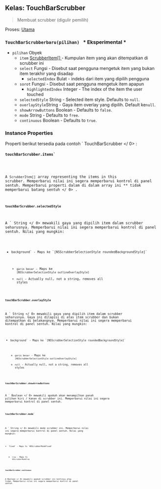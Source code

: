## Kelas: TouchBarScrubber

> Membuat scrubber (digulir pemilih)

Proses: [ Utama](../tutorial/quick-start.md#main-process)

### `TouchBarScrubberbaru(pilihan) ` * Eksperimental *

* `pilihan` Obyek 
  * `item` [ScrubberItem[] ](structures/scrubber-item.md) - Kumpulan item yang akan ditempatkan di scrubber ini
  * `select` Fungsi - Disebut saat pengguna mengetuk item yang bukan item terakhir yang disadap 
    * `selectedIndex` Bulat - indeks dari item yang dipilih pengguna
  * `sorot` Fungsi - Disebut saat pengguna mengetuk item apapun 
    * `highlightedIndex` Integer - The index of the item the user touched
  * `selectedStyle` String - Selected item style. Defaults to `null`.
  * `overlayStyle`String - Gaya item overlay yang dipilih. Default ke`null`.
  * `showArrowButtons` Boolean - Defaults to `false`.
  * `mode` String - Defaults to `free`.
  * `continuous` Boolean - Defaults to `true`.

### Instance Properties

Properti berikut tersedia pada contoh ` TouchBarScrubber </ 0> :</p>

<h4><code>touchBarScrubber.items`</h4> 

A `ScrubberItem[]` array representing the items in this scrubber. Memperbarui nilai ini segera memperbarui kontrol di panel sentuh. Memperbarui properti dalam di dalam array ini ** tidak memperbarui batang sentuh </ 0> .</p> 

#### `touchBarScrubber.selectedStyle`

A ` String </ 0> mewakili gaya yang dipilih item dalam scrubber seharusnya. Memperbarui nilai ini segera memperbarui kontrol di panel sentuh. Nilai yang mungkin:</p>

<ul>
<li><code>background` - Maps ke `[NSScrubberSelectionStyle roundedBackgroundStyle]`</li> 

* `garis besar` - Maps ke `[NSScrubberSelectionStyle outlineOverlayStyle]`
* `null` - Actually null, not a string, removes all styles</ul> 

#### `touchBarScrubber.overlayStyle`

A ` String </ 0> mewakili gaya yang dipilih item dalam scrubber seharusnya. Gaya ini dilapisi di atas item scrubber dan bukan ditempatkan di belakangnya. Memperbarui nilai ini segera memperbarui kontrol di panel sentuh.  Nilai yang mungkin:</p>

<ul>
<li><code>background` - Maps ke `[NSScrubberSelectionStyle roundedBackgroundStyle]`</li> 

* `garis besar` - Maps ke `[NSScrubberSelectionStyle outlineOverlayStyle]`
* `null` - Actually null, not a string, removes all styles</ul> 

#### `touchBarScrubber.showArrowButtons`

A ` Boolean </ 0> mewakili apakah akan menampilkan panah pilihan kiri / kanan di scrubber ini. Memperbarui nilai ini segera memperbarui kontrol di panel sentuh.</p>

<h4><code>touchBarScrubber.mode`</h4> 

A ` String </ 0> mewakili mode scrubber ini. Memperbarui nilai ini segera memperbarui kontrol di panel sentuh. Nilai yang mungkin:</p>

<ul>
<li><code>fixed` - Maps to `NSScrubberModeFixed`</li> 

* `free` - Maps to `NSScrubberModeFree`</ul> 

#### `touchBarScrubber.continuous`

A  Boolean </ 0> mewakili apakah scrubber ini kontinyu atau tidak. Memperbarui nilai ini segera memperbarui kontrol di panel sentuh.</p>